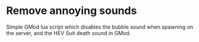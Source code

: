 # Remove annoying sounds
Simple GMod lua script which disables the bubble sound when spawning on the server, and the HEV Suit death sound in GMod.
